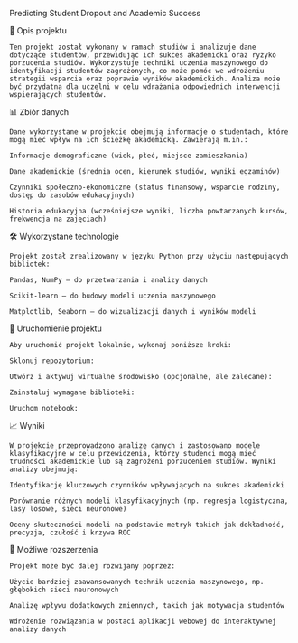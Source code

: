 Predicting Student Dropout and Academic Success

📌 Opis projektu

    Ten projekt został wykonany w ramach studiów i analizuje dane dotyczące studentów, przewidując ich sukces akademicki oraz ryzyko porzucenia studiów. Wykorzystuje techniki uczenia maszynowego do identyfikacji studentów zagrożonych, co może pomóc we wdrożeniu strategii wsparcia oraz poprawie wyników akademickich. Analiza może być przydatna dla uczelni w celu wdrażania odpowiednich interwencji wspierających studentów.

📊 Zbiór danych

    Dane wykorzystane w projekcie obejmują informacje o studentach, które mogą mieć wpływ na ich ścieżkę akademicką. Zawierają m.in.:

    Informacje demograficzne (wiek, płeć, miejsce zamieszkania)

    Dane akademickie (średnia ocen, kierunek studiów, wyniki egzaminów)

    Czynniki społeczno-ekonomiczne (status finansowy, wsparcie rodziny, dostęp do zasobów edukacyjnych)

    Historia edukacyjna (wcześniejsze wyniki, liczba powtarzanych kursów, frekwencja na zajęciach)

🛠 Wykorzystane technologie

    Projekt został zrealizowany w języku Python przy użyciu następujących bibliotek:

    Pandas, NumPy – do przetwarzania i analizy danych

    Scikit-learn – do budowy modeli uczenia maszynowego

    Matplotlib, Seaborn – do wizualizacji danych i wyników modeli

🚀 Uruchomienie projektu

    Aby uruchomić projekt lokalnie, wykonaj poniższe kroki:

    Sklonuj repozytorium:

    Utwórz i aktywuj wirtualne środowisko (opcjonalne, ale zalecane):

    Zainstaluj wymagane biblioteki:

    Uruchom notebook:

📈 Wyniki

    W projekcie przeprowadzono analizę danych i zastosowano modele klasyfikacyjne w celu przewidzenia, którzy studenci mogą mieć trudności akademickie lub są zagrożeni porzuceniem studiów. Wyniki analizy obejmują:

    Identyfikację kluczowych czynników wpływających na sukces akademicki

    Porównanie różnych modeli klasyfikacyjnych (np. regresja logistyczna, lasy losowe, sieci neuronowe)

    Oceny skuteczności modeli na podstawie metryk takich jak dokładność, precyzja, czułość i krzywa ROC

📢 Możliwe rozszerzenia

    Projekt może być dalej rozwijany poprzez:

    Użycie bardziej zaawansowanych technik uczenia maszynowego, np. głębokich sieci neuronowych

    Analizę wpływu dodatkowych zmiennych, takich jak motywacja studentów

    Wdrożenie rozwiązania w postaci aplikacji webowej do interaktywnej analizy danych